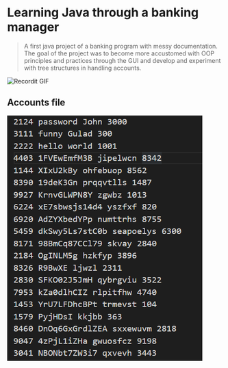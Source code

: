 # Learning Java through a banking manager

> A first java project of a banking program with messy documentation. 
> The goal of the project was to become more accustomed with OOP principles and practices through the GUI and
> develop and experiment with tree structures in handling accounts. 

![Recordit GIF](https://recordit.co/QD8fhXCrR5.gif)

## Accounts file

![Alt text](/bin/accounts.png?raw=true "Accounts")

